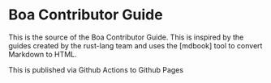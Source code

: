# Boa Contributor Guide

This is the source of the Boa Contributor Guide. This is inspired by the guides created by the rust-lang team and uses the [mdbook] tool to convert Markdown to HTML.

This is published via Github Actions to Github Pages